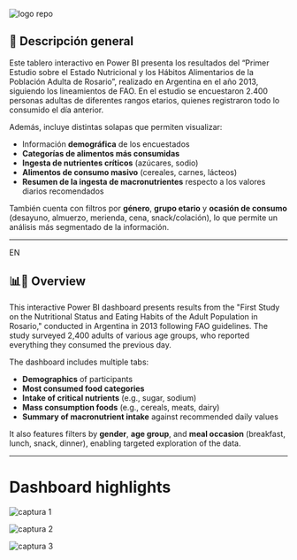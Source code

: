 
![logo repo](https://github.com/user-attachments/assets/489da6ae-7108-4b98-ab22-9fb003e04fd9)

## 🧾 Descripción general

Este tablero interactivo en Power BI presenta los resultados del “Primer Estudio sobre el Estado Nutricional y los Hábitos Alimentarios de la Población Adulta de Rosario”, realizado en Argentina en el año 2013, siguiendo los lineamientos de FAO. En el estudio se encuestaron 2.400 personas adultas de diferentes rangos etarios, quienes registraron todo lo consumido el día anterior.

Además, incluye distintas solapas que permiten visualizar:
- Información **demográfica** de los encuestados
- **Categorías de alimentos más consumidas**
- **Ingesta de nutrientes críticos** (azúcares, sodio)
- **Alimentos de consumo masivo** (cereales, carnes, lácteos)
- **Resumen de la ingesta de macronutrientes** respecto a los valores diarios recomendados

También cuenta con filtros por **género**, **grupo etario** y **ocasión de consumo** (desayuno, almuerzo, merienda, cena, snack/colación), lo que permite un análisis más segmentado de la información.
__________________________________________________________________________________________________________________________________________
EN

## 📊🧾 Overview

This interactive Power BI dashboard presents results from the "First Study on the Nutritional Status and Eating Habits of the Adult Population in Rosario," conducted in Argentina in 2013 following FAO guidelines. The study surveyed 2,400 adults of various age groups, who reported everything they consumed the previous day.

The dashboard includes multiple tabs:
- **Demographics** of participants
- **Most consumed food categories**
- **Intake of critical nutrients** (e.g., sugar, sodium)
- **Mass consumption foods** (e.g., cereals, meats, dairy)
- **Summary of macronutrient intake** against recommended daily values

It also features filters by **gender**, **age group**, and **meal occasion** (breakfast, lunch, snack, dinner), enabling targeted exploration of the data.
__________________________________________________________________________________________________________________________________________
# Dashboard highlights
![captura 1](https://github.com/user-attachments/assets/f3166744-6261-427d-919f-e702980099c6)

![captura 2](https://github.com/user-attachments/assets/81c77439-de2e-4699-bd44-db398657bff7)

![captura 3](https://github.com/user-attachments/assets/a68a58f2-86f6-434d-b730-d78b79676382)



